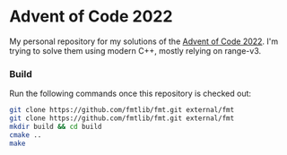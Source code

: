 # Advent of Code 2022

My personal repository for my solutions of the [Advent of Code 2022](https://adventofcode.com/). I'm
trying to solve them using modern C++, mostly relying on range-v3.

### Build

Run the following commands once this repository is checked out:

```sh
git clone https://github.com/fmtlib/fmt.git external/fmt
git clone https://github.com/fmtlib/fmt.git external/fmt
mkdir build && cd build
cmake ..
make
```
